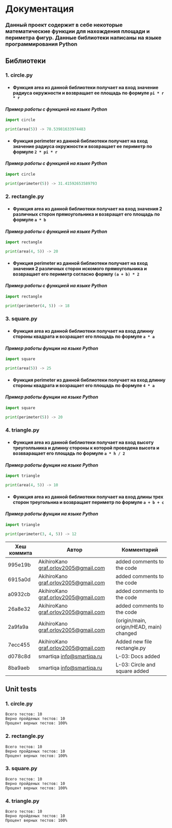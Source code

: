# Документация

### Данный проект содержит в себе некоторые математические функции для нахождения площади и периметра фигур. Данные библиотеки написаны на языке программирования Python

## Библиотеки

### 1. circle.py

+ #### Функция area из данной библиотеки получает на вход значение радиуса окружности и возвращает ее площадь по формуле `pi * r * r`

#### *Пример работы с функцией на языке Python*

```python
import circle

print(area(5)) -> 78.53981633974483
```

+ #### Функция perimeter из данной библиотеки получает на вход значение радиуса окружности и возвращает ее периметр по формуле `2 * pi * r`

#### *Пример работы с функцией на языке Python*

```python
import circle

print(perimeter(5)) -> 31.41592653589793
```

### 2. rectangle.py

+ #### Функция area из данной библиотеки получает на вход значения 2 различных сторон прямоугольника и возвращет его площадь по формуле `a * b`

#### *Пример работы с функцией на языке Python*

```python
import rectangle

print(area(4, 5)) -> 20
```

+ #### Функция perimeter из данной библиотеки получает на вход значения 2 различных сторон искомого прямоугольника и возвращает его периметр согласно формлу `(a + b) * 2`

#### *Пример работы с функцией на языке Python* 

```python
import rectangle 

print(perimeter(4, 5)) -> 18
```

### 3. square.py

+ #### Функция area из данной библиотеки получает на вход длинну стороны квадрата и возращает его площадь по формуле `a * a`

#### *Пример работы фунции на языке Python*

```python
import square

print(area(5)) -> 25
```

+ #### Функция perimeter из данной библиотеки получает на вход длинну стороны квадрата и возращает его площадь по формуле `4 * a`

#### *Пример работы фунции на языке Python*

```python
import square

print(perimeter(5)) -> 20
```

### 4. triangle.py
+ #### Функция area из данной библиотеки получает на вход высоту треуголльника и длинну стороны к которой проведена высота и возвваращает его площадь по формуле `a * h / 2`

#### *Пример работы фунции на языке Python*

```python
import triangle

print(area(4, 5)) -> 10
```

+ #### Функция area из данной библиотеки получает на вход длины трех сторон треугольниа и возвращает периметр по формуле `a + b + c`

#### *Пример работы фунции на языке Python*

```python
import triangle

print(perimeter(3, 4, 5)) -> 12
```

| Хеш коммита | Автор                                | Комментарий                              |
|-------------|--------------------------------------|------------------------------------------|
| 995e19b     | AkihiroKano graf.orlov2005@gmail.com | added comments to the code               |
| 6915a0d     | AkihiroKano graf.orlov2005@gmail.com | added comments to the code               |
| a0932cb     | AkihiroKano graf.orlov2005@gmail.com | added comments to the code               |
| 26a8e32     | AkihiroKano graf.orlov2005@gmail.com | added comments to the code               |
| 2a9fa9a     | AkihiroKano graf.orlov2005@gmail.com | (origin/main, origin/HEAD, main) changed |
| 7ecc455     | AkihiroKano graf.orlov2005@gmail.com | Added new file rectangle.py              |
| d078c8d     | smartiqa info@smartiqa.ru            | L-03: Docs added                         |
| 8ba9aeb     | smartiqa info@smartiqa.ru            | L-03: Circle and square added            |


## Unit tests

### 1. circle.py
```angular2html
Всего тестов: 10
Верно пройденых тестов: 10
Процент верных тестов: 100%
```
### 2. rectangle.py
```angular2html
Всего тестов: 10
Верно пройденых тестов: 10
Процент верных тестов: 100%
```
### 3. square.py
```angular2html
Всего тестов: 10
Верно пройденых тестов: 10
Процент верных тестов: 100%
```
### 4. triangle.py
```angular2html
Всего тестов: 10
Верно пройденых тестов: 10
Процент верных тестов: 100%
```